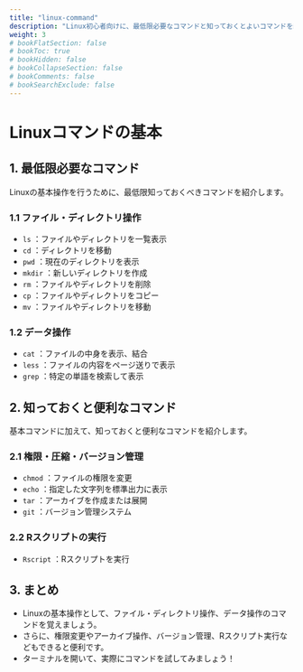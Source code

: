 ```yaml
---
title: "linux-command"
description: "Linux初心者向けに、最低限必要なコマンドと知っておくとよいコマンドを紹介します。"
weight: 3
# bookFlatSection: false
# bookToc: true
# bookHidden: false
# bookCollapseSection: false
# bookComments: false
# bookSearchExclude: false
---
```


# Linuxコマンドの基本

## 1. 最低限必要なコマンド

Linuxの基本操作を行うために、最低限知っておくべきコマンドを紹介します。

### 1.1 ファイル・ディレクトリ操作

- `ls` ：ファイルやディレクトリを一覧表示
- `cd` ：ディレクトリを移動
- `pwd` ：現在のディレクトリを表示
- `mkdir` ：新しいディレクトリを作成
- `rm` ：ファイルやディレクトリを削除
- `cp` ：ファイルやディレクトリをコピー
- `mv` ：ファイルやディレクトリを移動

### 1.2 データ操作

- `cat` ：ファイルの中身を表示、結合
- `less` ：ファイルの内容をページ送りで表示
- `grep` ：特定の単語を検索して表示

## 2. 知っておくと便利なコマンド

基本コマンドに加えて、知っておくと便利なコマンドを紹介します。

### 2.1 権限・圧縮・バージョン管理

- `chmod` ：ファイルの権限を変更
- `echo` ：指定した文字列を標準出力に表示
- `tar` ：アーカイブを作成または展開
- `git` ：バージョン管理システム

### 2.2 Rスクリプトの実行

- `Rscript` ：Rスクリプトを実行

## 3. まとめ

- Linuxの基本操作として、ファイル・ディレクトリ操作、データ操作のコマンドを覚えましょう。
- さらに、権限変更やアーカイブ操作、バージョン管理、Rスクリプト実行などもできると便利です。
- ターミナルを開いて、実際にコマンドを試してみましょう！



